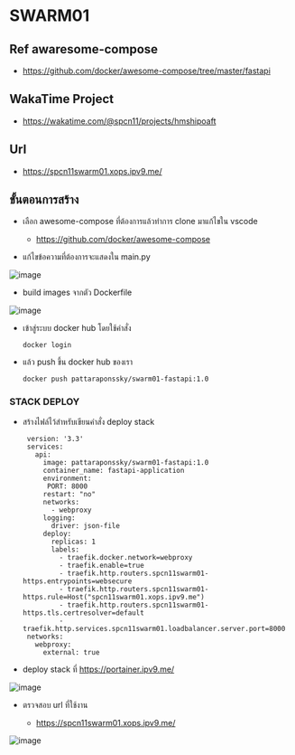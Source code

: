 # SWARM01
## Ref awaresome-compose
* https://github.com/docker/awesome-compose/tree/master/fastapi

## WakaTime Project
* https://wakatime.com/@spcn11/projects/hmshipoaft

## Url
* https://spcn11swarm01.xops.ipv9.me/

## ขั้นตอนการสร้าง

- เลือก awesome-compose ที่ต้องการแล้วทำการ clone มาแก้ไขใน vscode

   - https://github.com/docker/awesome-compose

- แก้ไขข้อความที่ต้องการจะแสดงใน main.py

![image](https://user-images.githubusercontent.com/113360594/224477986-e75ff722-8d85-4727-b36c-41f2d44ea2ea.png)

- build images จากตัว Dockerfile

![image](https://user-images.githubusercontent.com/113360594/224477756-2ffc6121-fbb5-4be0-962c-10beadf07996.png)

- เข้าสู่ระบบ docker hub โดยใช้คำสั่ง 

      docker login

- แล้ว push ขึ้น docker hub ของเรา

      docker push pattaraponssky/swarm01-fastapi:1.0

### STACK DEPLOY

 - สร้างไฟล์ไว้สำหรับเขียนคำสั่ง deploy stack

        version: '3.3'
        services:
          api:
            image: pattaraponssky/swarm01-fastapi:1.0
            container_name: fastapi-application
            environment:
             PORT: 8000
            restart: "no"
            networks:
              - webproxy
            logging: 
              driver: json-file
            deploy:
              replicas: 1
              labels:
                - traefik.docker.network=webproxy
                - traefik.enable=true
                - traefik.http.routers.spcn11swarm01-https.entrypoints=websecure
                - traefik.http.routers.spcn11swarm01-https.rule=Host("spcn11swarm01.xops.ipv9.me")
                - traefik.http.routers.spcn11swarm01-https.tls.certresolver=default
                - traefik.http.services.spcn11swarm01.loadbalancer.server.port=8000   
        networks:
          webproxy:
            external: true

- deploy stack ที่ https://portainer.ipv9.me/ 

![image](https://user-images.githubusercontent.com/113360594/224478743-ef9649a9-197d-45b0-8d9e-b9e21e55ac52.png)

- ตรวจสอบ url ที่ใช้งาน
   
   - https://spcn11swarm01.xops.ipv9.me/

![image](https://user-images.githubusercontent.com/113360594/224477935-7b018e2f-0cd8-4e8b-b8e9-3ec17d1c8dba.png)

